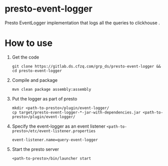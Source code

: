 # presto-event-logger
Presto EventLogger implementation that logs all the queries to clickhouse .

# How to use 

1. Get the code

    ```shell
    git clone https://gitlab.ds.cfzq.com/grp_ds/presto-event-logger && cd presto-event-logger
    ```
   
2. Compile and package
   
   ```shell
   mvn clean package assembly:assembly
   ```
   
3. Put the logger as part of presto

    ```shell
    mkdir <path-to-presto>/plugin/event-logger/
    cp target/presto-event-logger-*-jar-with-dependencies.jar <path-to-presto>/plugin/event-logger/
    ```
    
4. Specify the event-logger as an event listener ``<path-to-presto>/etc/event-listener.properties``

    ``
    event-listener.name=query-event-logger
    ``

5. Start the presto server

    ```shell
    <path-to-presto>/bin/launcher start
    ```
